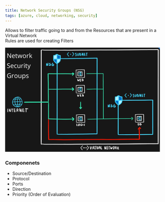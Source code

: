 ```yaml
---
title: Network Security Groups (NSG)
tags: [azure, cloud, networking, security]
---
```


Allows to filter traffic going to and from the Resources that are present in a Virtual Network  
Rules are used for creating Filters

![Network Security Groups|450](../images/network-security-groups.png)

### Componenets
* Source/Destination
* Protocol
* Ports
* Direction
* Priority (Order of Evaluation)
